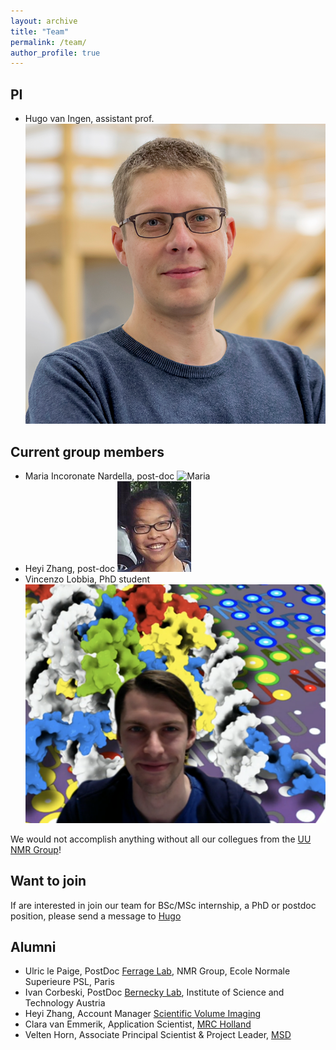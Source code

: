 ```yaml
---
layout: archive
title: "Team"
permalink: /team/
author_profile: true
---
```


PI
---

* Hugo van Ingen, assistant prof.
![Hugo](/images/hugo.png)

Current group members
-------------------------------------------------

* Maria Incoronate Nardella, post-doc
![Maria](/images/maria.png)
* Heyi Zhang, post-doc
![Heyi](/images/Heyi.png)
* Vincenzo Lobbia, PhD student
![Vince](/images/vincenzo.png)

We would not accomplish anything without all our collegues from the [UU NMR Group](https://www.uu.nl/en/research/nmr/people)!

Want to join
-----------------------------------

If are interested in join our team for BSc/MSc internship, a PhD or postdoc position, please send a message to [Hugo](<h.vaningen@uu.nl>)

Alumni
------

* Ulric le Paige, PostDoc [Ferrage Lab](https://www.chimie.ens.fr/recherche/laboratoire-lbm/structure-and-dynamics-of-biomolecules/), NMR Group, Ecole Normale Superieure PSL, Paris
* Ivan Corbeski, PostDoc [Bernecky Lab](http://berneckylab.ist.ac.at), Institute of Science and Technology Austria
* Heyi Zhang, Account Manager [Scientific Volume Imaging](https:)
* Clara van Emmerik, Application Scientist, [MRC Holland](https://mrc-holland.nl)
* Velten Horn, Associate Principal Scientist & Project Leader, [MSD](https://msd.nl)

